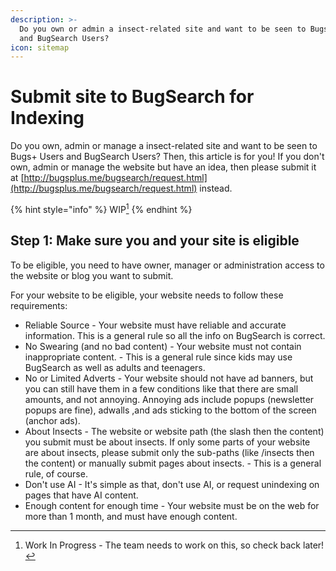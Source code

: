 ```yaml
---
description: >-
  Do you own or admin a insect-related site and want to be seen to Bugs+ Users
  and BugSearch Users?
icon: sitemap
---
```


# Submit site to BugSearch for Indexing

Do you own, admin or manage a insect-related site and want to be seen to Bugs+ Users and BugSearch Users? Then, this article is for you! If you don't own, admin or manage the website but have an idea, then please submit it at [http://bugsplus.me/bugsearch/request.html](http://bugsplus.me/bugsearch/request.html) instead.

{% hint style="info" %}
WIP[^1]
{% endhint %}

## Step 1: Make sure you and your site is eligible

To be eligible, you need to have owner, manager or administration access to the website or blog you want to submit.

For your website to be eligible, your website needs to follow these requirements:

* Reliable Source - Your website must have reliable and accurate information. This is a general rule so all the info on BugSearch is correct.
* No Swearing (and no bad content) - Your website must not contain inappropriate content. - This is a general rule since kids may use BugSearch as well as adults and teenagers.
* No or Limited Adverts - Your website should not have ad banners, but you can still have them in a few conditions like that there are small amounts, and not annoying. Annoying ads include popups (newsletter popups are fine), adwalls ,and ads sticking to the bottom of the screen (anchor ads).
* About Insects - The website or website path (the slash then the content) you submit must be about insects. If only some parts of your website are about insects, please submit only the sub-paths (like /insects then the content) or manually submit pages about insects. - This is a general rule, of course.
* Don't use AI - It's simple as that, don't use AI, or request unindexing on pages that have AI content.
* Enough content for enough time - Your website must be on the web for more than 1 month, and must have enough content.



[^1]: Work In Progress - The team needs to work on this, so check back later!
